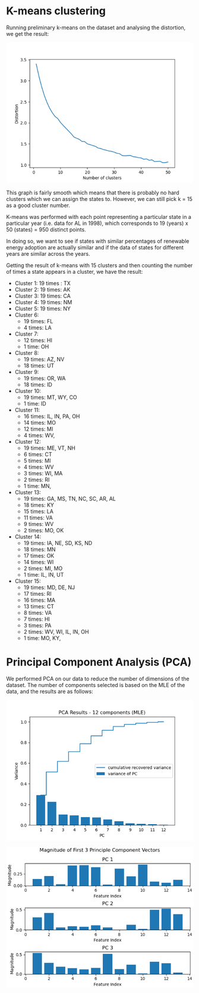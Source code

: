 # K-means clustering

Running preliminary k-means on the dataset and analysing the distortion, we get the result:

![k-means distortion versus cluster number](./images/kmeans_elbow.png)

This graph is fairly smooth which means that there is probably no hard clusters which we can assign the states to. However, we can still pick k = 15 as a good cluster number.

K-means was performed with each point representing a particular state in a particular year (i.e. data for AL in 1998), which corresponds to 19 (years) x 50 (states) = 950 distinct points.

In doing so, we want to see if states with similar percentages of renewable energy adoption are actually similar and if the data of states for different years are similar across the years.

Getting the result of k-means with 15 clusters and then counting the number of times a state appears in a cluster, we have the result:

- Cluster 1: 19 times : TX
- Cluster 2: 19 times: AK
- Cluster 3: 19 times: CA
- Cluster 4: 19 times: NM
- Cluster 5: 19 times: NY
- Cluster 6:
    + 19 times: FL
    + 4 times: LA
- Cluster 7:
    + 12 times: HI
    + 1 time: OH
- Cluster 8:
    + 19 times: AZ, NV
    + 18 times: UT
- Cluster 9:
    + 19 times: OR, WA
    + 18 times: ID 
- Cluster 10:
    + 19 times: MT, WY, CO
    + 1 time: ID
- Cluster 11:
    + 16 times: IL, IN, PA, OH
    + 14 times: MO
    + 12 times: MI
    + 4 times: WV, 
- Cluster 12:
    + 19 times: ME, VT, NH
    + 6 times: CT
    + 5 times: MI
    + 4 times: WV
    + 3 times: WI, MA
    + 2 times: RI
    + 1 time: MN, 
- Cluster 13:
    + 19 times: GA, MS, TN, NC, SC, AR, AL
    + 18 times: KY
    + 15 times: LA
    + 11 times: VA
    + 9 times: WV
    + 2 times: MO, OK
- Cluster 14:
    + 19 times: IA, NE, SD, KS, ND
    + 18 times: MN
    + 17 times: OK
    + 14 times: WI
    + 2 times: MI, MO
    + 1 time: IL, IN, UT
- Cluster 15:
    + 19 times: MD, DE, NJ
    + 17 times: RI
    + 16 times: MA
    + 13 times: CT
    + 8 times: VA
    + 7 times: HI
    + 3 times: PA
    + 2 times: WV, WI, IL, IN, OH
    + 1 time: MO, KY,


# Principal Component Analysis (PCA)

We performed PCA on our data to reduce the number of dimensions of the dataset. The number of components selected is based on the MLE of the data, and the results are as follows:

![pca recovered variance](./images/recovered_variance.png)

![pca vectors](./images/PCA_vectors_magnitude.png)
